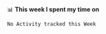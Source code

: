 📊 **This week I spent my time on**

<!--START_SECTION:waka-->
```text
No Activity tracked this Week
```
<!--END_SECTION:waka-->
